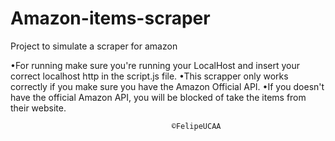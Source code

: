 # Amazon-items-scraper
Project to simulate a scraper for amazon

•For running make sure you're running your LocalHost and insert your correct localhost http in the script.js file.
•This scrapper only works correctly if you make sure you have the Amazon Official API.
•If you doesn't have the official Amazon API, you will be blocked of take the items from their website.

                                        ©FelipeUCAA
